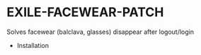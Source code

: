 # EXILE-FACEWEAR-PATCH
Solves facewear (balclava, glasses) disappear after logout/login

- Installation

